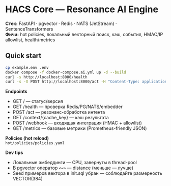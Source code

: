 # HACS Core — Resonance AI Engine

**Стек:** FastAPI · pgvector · Redis · NATS (JetStream) · SentenceTransformers  
**Фичи:** hot policies, локальный векторный поиск, кэш, события, HMAC/IP allowlist, health/metrics

## Quick start

```bash
cp example.env .env
docker compose -f docker-compose.ai.yml up -d --build
curl -s http://localhost:8000/health
curl -s -X POST http://localhost:8000/act -H "Content-Type: application/json" -d '{"text":"test intent"}'
```

**Endpoints**
- GET / — статус/версия
- GET /health — проверка Redis/PG/NATS/embedder
- POST /act — резонанс-обработка интента
- GET /context/{cache_key} — кэш результата
- POST /webhook — входящая интеграция (HMAC + allowlist)
- GET /metrics — базовые метрики (Prometheus-friendly JSON)

**Policies (hot reload)**  
`hot/policies/policies.yaml`

**Dev tips**
- Локальные эмбеддинги — CPU, завернуты в thread-pool
- В pgvector оператор `<=>` — distance (меньше — лучше)
- Seed примеров вектора в init.sql убран — соблюдайте размерность VECTOR(384)
